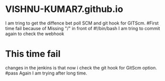# VISHNU-KUMAR7.github.io
I am tring to get the diffence bet poll SCM and git hook for GITScm.
#First time fail because of Missing "/" in front of #!/bin/bash
I am tring to commit again to check the webhook 
# This time fail
changes in the jenkins is that now i check the git hook for GitScm option.
#pass
Again I am trying after long time.
